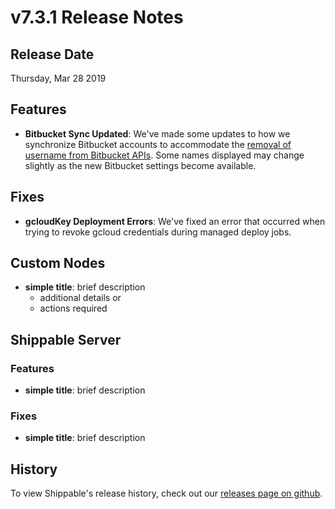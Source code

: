 # v7.3.1 Release Notes

## Release Date

Thursday, Mar 28 2019

## Features

- **Bitbucket Sync Updated**: We've made some updates to how we synchronize Bitbucket accounts to accommodate the [removal of username from Bitbucket APIs](https://developer.atlassian.com/cloud/bitbucket/bitbucket-api-changes-gdpr/). Some names displayed may change slightly as the new Bitbucket settings become available.

## Fixes

- **gcloudKey Deployment Errors**: We've fixed an error that occurred when trying to revoke gcloud credentials during managed deploy jobs.

## Custom Nodes

- **simple title**: brief description
  - additional details or
  - actions required

## Shippable Server

### Features

- **simple title**: brief description

### Fixes

- **simple title**: brief description

## History

To view Shippable's release history, check out our [releases page on github](https://github.com/Shippable/admiral/releases).
